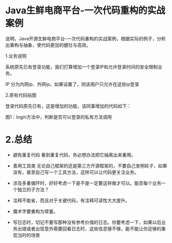 # Java生鲜电商平台-一次代码重构的实战案例
说明，Java开源生鲜电商平台-一次代码重构的实战案例，根据实际的例子，分析出重构与抽象，使代码更加的健壮与高效。

1.业务说明

系统原先已有登录功能，我们打算增加一个登录IP和允许登录时间的安全限制业务。

IP 分为内网ip、外网ip，如果设置了，则该用户只允许在这些ip登录

 

2.原有代码贴图

登录代码原先已有，这是增加的功能，该同事增加的代码如下：

图1：login方法中，判断是否可以登录的私有方法调用  


# 2.总结
* 避免重复代码 看到重复代码，务必想办法把它抽离出来重用。

* 善用工具类 无论自己框架的还是第三方开源框架的，不要自己发明轮子，如果没有，甚至自己写一个工具方法，这样可以让代码更关注业务。

* 涉及多重循环时，好好考虑一下是不是一定要这样做才可以。能否每个业务一个独立的子方法？

* 注释不能省，而且对于关键代码，有注释可读性大大提升。

* 魔术字要重构为常量。

* 写日志时，切记不要写那种没有参考价值的日志。你要考虑一下，如果以后业务出错或者出现意外需要回看日志时，这些信息够不够，能不能让你足够的重现当时的场景